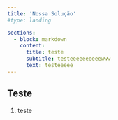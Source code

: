```yaml
---
title: 'Nossa Solução'
#type: landing

sections:
  - block: markdown
    content:
      title: teste
      subtitle: testeeeeeeeeeewww
      text: testeeeee
---
```


## Teste

1. teste